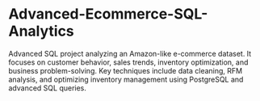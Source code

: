 # Advanced-Ecommerce-SQL-Analytics
Advanced SQL project analyzing an Amazon-like e-commerce dataset. It focuses on customer behavior, sales trends, inventory optimization, and business problem-solving. Key techniques include data cleaning, RFM analysis, and optimizing inventory management using PostgreSQL and advanced SQL queries.
